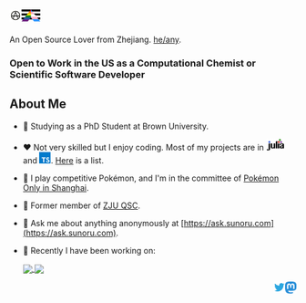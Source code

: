 ## ️<img style="height:1em;width:1em" src="https://github.com/sunoru/sunoru/raw/main/assets/anarcho_pacifism.gif"><img style="height:1em" src="https://github.com/sunoru/sunoru/raw/main/assets/ally.svg">

An Open Source Lover from Zhejiang. [he/any](https://pronouns.page/@sunoru).

### Open to Work in the US as a Computational Chemist or Scientific Software Developer

## About Me

- 🐻 Studying as a PhD Student at Brown University.

- ❤️ Not very skilled but I enjoy coding. Most of my projects are in
<code><img height="20" src="https://github.com/sunoru/sunoru/raw/main/assets/julia.svg"></code>
and
<code><img height="20" src="https://github.com/github/explore/raw/main/topics/typescript/typescript.png"></code>.
[Here](https://github.com/sunoru/sunoru/blob/main/projects.md) is a list.

- 🎲 I play competitive Pokémon, and I'm in the committee of [Pokémon Only in Shanghai](https://github.com/SHPMO).

- 🌊 Former member of [ZJU QSC](https://github.com/QSCTech).

- 💬 Ask me about anything anonymously at [https://ask.sunoru.com](https://ask.sunoru.com).

- 🔑 Recently I have been working on:

  <a href="https://github.com/sunoru/FormatPreservingEncryption.jl">
    <img align="center" src="https://github-readme-stats.vercel.app/api/pin/?username=sunoru&repo=FormatPreservingEncryption.jl&theme=radical" />
  </a>
  <a href="https://github.com/sunoru/Kirei.jl">
    <img align="center" src="https://github-readme-stats.vercel.app/api/pin/?username=sunoru&repo=Kirei.jl&theme=radical" />
  </a>

<a rel="me" href="https://hub.moon.moe/@s">
  <img align="right" alt="Mastodon" width="20px" src="https://github.com/sunoru/sunoru/raw/main/assets/mastodon.svg" />
</a>
<a href="https://twitter.com/sunoru_sidw">
  <img align="right" alt="Twitter" width="20px" src="https://github.com/sunoru/sunoru/raw/main/assets/twitter.svg" />
</a>

